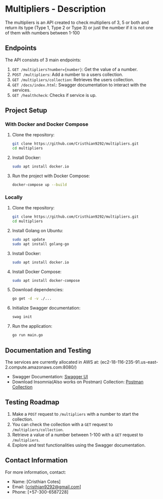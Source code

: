# Multipliers - Description

The multipliers is an API created to check multipliers of 3, 5 or both and return its type (Type 1, Type 2 or Type 3) or just the number if it is not one of them with numbers between 1-100

## Endpoints

The API consists of 3 main endpoints:

1. `GET /multipliers?number={number}`: Get the value of a number.
2. `POST /multipliers`: Add a number to a users collection.
3. `GET /multipliers/collection`: Retrieves the users collection.
4. `GET /docs/index.html`: Swagger documentation to interact with the services.
5. `GET /healthcheck`: Checks if service is up.

## Project Setup

### With Docker and Docker Compose

1. Clone the repository:

    ```bash
    git clone https://github.com/Cristhian9292/multipliers.git
    cd multipliers
    ```
2. Install Docker:

    ```bash
    sudo apt install docker.io
    ```
3. Run the project with Docker Compose:

    ```bash
    docker-compose up --build
    ```

### Locally
1. Clone the repository:

    ```bash
    git clone https://github.com/Cristhian9292/multipliers.git
    cd multipliers
    ```
2. Install Golang on Ubuntu:

    ```bash
    sudo apt update
    sudo apt install golang-go
    ```

3. Install Docker:

    ```bash
    sudo apt install docker.io
    ```

4. Install Docker Compose:

    ```bash
    sudo apt install docker-compose
    ```

5. Download dependencies:

    ```bash
    go get -d -v ./...
    ```

6. Initialize Swagger documentation:

    ```bash
    swag init
    ```

7. Run the application:

    ```bash
    go run main.go
    ```

## Documentation and Testing

The services are currently allocated in AWS at:
(ec2-18-116-235-91.us-east-2.compute.amazonaws.com:8080/)
- Swagger Documentation: [Swagger UI](http://ec2-18-116-235-91.us-east-2.compute.amazonaws.com:8080/docs/index.html)
- Download Insomnia(Also works on Postman) Collection: [Postman Collection](https://multipliers-collection.s3.us-east-2.amazonaws.com/multipliers.json)

## Testing Roadmap

1. Make a `POST` request to `/multipliers` with a number to start the collection.
2. You can check the collection with a `GET` request to `/multipliers/collection`.
3. Retrieve a value of a number between 1-100 with a `GET` request to `/multipliers`.
4. Explore and test functionalities using the Swagger documentation.

## Contact Information

For more information, contact:

- Name: [Cristhian Cotes]
- Email: [cristhian9292@gmail.com]
- Phone: [+57-300-6587228]
